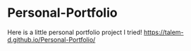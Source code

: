 ﻿# Personal-Portfolio
Here is a little personal portfolio project I tried!
https://talem-d.github.io/Personal-Portfolio/

